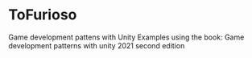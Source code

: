 # ToFurioso
Game development pattens with Unity
Examples using the book: Game development patterns with unity 2021 second edition

